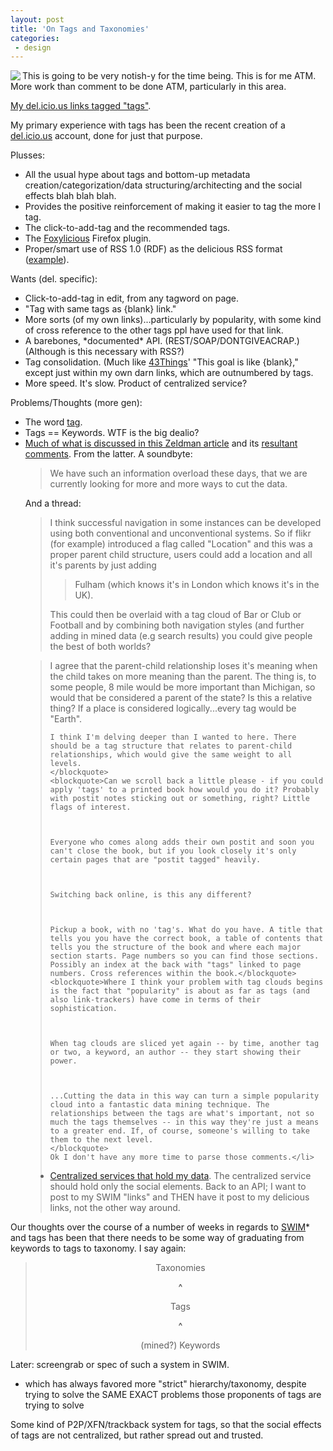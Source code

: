 ```yaml
---
layout: post
title: 'On Tags and Taxonomies'
categories:
 - design
---
```


<img src="http://danielsjourney.com/blog/files/2005/05/050424_delicious.gif" style="border:0px;" align="left" /> This is going to be very notish-y for the time being. This is for me ATM. More work than comment to be done ATM, particularly in this area.



<a href="http://del.icio.us/dealingwith/tags">My del.icio.us links tagged "tags"</a>.



My primary experience with tags has been the recent creation of a <a href="http://del.icio.us/">del.icio.us</a> account, done for just that purpose.



Plusses:
<ul>
<li>All the usual hype about tags and bottom-up metadata creation/categorization/data structuring/architecting and the social effects blah blah blah.</li>
<li>Provides the positive reinforcement of making it easier to tag the more I tag.</li>
<li>The click-to-add-tag and the recommended tags.</li>
<li>The <a href="http://dietrich.ganx4.com/foxylicious/">Foxylicious</a> Firefox plugin.</li>
<li>Proper/smart use of RSS 1.0 (RDF) as the delicious RSS format (<a href="http://del.icio.us/rss/dealingwith">example</a>).</li>
</ul>
Wants (del. specific):
<ul>
<li>Click-to-add-tag in edit, from any tagword on page.</li>
<li>"Tag with same tags as {blank} link."</li>
<li>More sorts (of my own links)...particularly by popularity, with some kind of cross reference to the other tags ppl have used for that link.</li>
<li>A barebones, *documented* API. (REST/SOAP/DONTGIVEACRAP.) (Although is this necessary with RSS?)</li>
<li>Tag consolidation. (Much like <a href="http://43things.com">43Things</a>' "This goal is like {blank}," except just within my own darn links, which are outnumbered by tags.</li>
<li>More speed. It's slow. Product of centralized service?</li>
</ul>
Problems/Thoughts (more gen):
<ul>
<li>The word <a href="http://google.com/search?q=tags">tag</a>.</li>
<li>Tags == Keywords. WTF is the big dealio?</li>
<li><a href="http://www.zeldman.com/daily/0505a.shtml">Much of what is discussed in this Zeldman article</a> and its <a href="http://apartness.blogspot.com/2005/05/remove-forebrain-and-serve.html">resultant comments</a>. From the latter. A soundbyte:
	<blockquote>We have such an information overload these days, that we are currently looking for more and more ways to cut the data.
	</blockquote>
	And a thread:
	<blockquote>I think successful navigation in some instances can be developed using both conventional and unconventional systems. So if flikr (for example) introduced a flag called "Location" and this was a proper parent child structure, users could add a location and all it's parents by just adding
		<blockquote>Fulham (which knows it's in London which knows it's in the UK).
		</blockquote>
	This could then be overlaid with a tag cloud of Bar or Club or Football and by combining both navigation styles (and further adding in mined data (e.g search results) you could give people the best of both worlds?
	</blockquote>
	<blockquote>I agree that the parent-child relationship loses it's meaning when the child takes on more meaning than the parent. The thing is, to some people, 8 mile would be more important than Michigan, so would that be considered a parent of the state? Is this a relative thing? If a place is considered logically...every tag would be "Earth".

	

	I think I'm delving deeper than I wanted to here. There should be a tag structure that relates to parent-child relationships, which would give the same weight to all levels.
	</blockquote>
	<blockquote>Can we scroll back a little please - if you could apply 'tags' to a printed book how would you do it? Probably with postit notes sticking out or something, right? Little flags of interest.

	

	Everyone who comes along adds their own postit and soon you can't close the book, but if you look closely it's only certain pages that are "postit tagged" heavily.

	

	Switching back online, is this any different?

	

	Pickup a book, with no 'tag's. What do you have. A title that tells you you have the correct book, a table of contents that tells you the structure of the book and where each major section starts. Page numbers so you can find those sections. Possibly an index at the back with "tags" linked to page numbers. Cross references within the book.</blockquote>
	<blockquote>Where I think your problem with tag clouds begins is the fact that "popularity" is about as far as tags (and also link-trackers) have come in terms of their sophistication.

	

	When tag clouds are sliced yet again -- by time, another tag or two, a keyword, an author -- they start showing their power.

	

	...Cutting the data in this way can turn a simple popularity cloud into a fantastic data mining technique. The relationships between the tags are what's important, not so much the tags themselves -- in this way they're just a means to a greater end. If, of course, someone's willing to take them to the next level.
	</blockquote>
	Ok I don't have any more time to parse those comments.</li>
<li><a href="http://www.subtraction.com/archives/2005/0424_all_you_can_.php">Centralized services that hold my data</a>. The centralized service should hold only the social elements. Back to an API; I want to post to my SWIM "links" and THEN have it post to my delicious links, not the other way around.</li>
</ul>
Our thoughts over the course of a number of weeks in regards to <a href="http://underde.com/swim">SWIM</a>* and tags has been that there needs to be some way of graduating from keywords to tags to taxonomy. I say again:
<blockquote style="text-align: center;">Taxonomies


<strong>^

</strong>

Tags


<strong>^

</strong>

(mined?) Keywords</blockquote>
Later: screengrab or spec of such a system in SWIM.



* which has always favored more "strict" hierarchy/taxonomy, despite trying to solve the SAME EXACT problems those proponents of tags are trying to solve





Some kind of P2P/XFN/trackback system for tags, so that the social effects of tags are not centralized, but rather spread out and trusted.